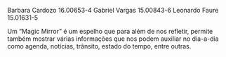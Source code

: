 Barbara Cardozo 16.00653-4
Gabriel Vargas 15.00843-6
Leonardo Faure 15.01631-5

Um “Magic Mirror” é um espelho que para além de nos refletir, permite também mostrar várias informações que nos podem auxiliar no dia-a-dia como agenda, notícias, trânsito, estado do tempo, entre outras.
